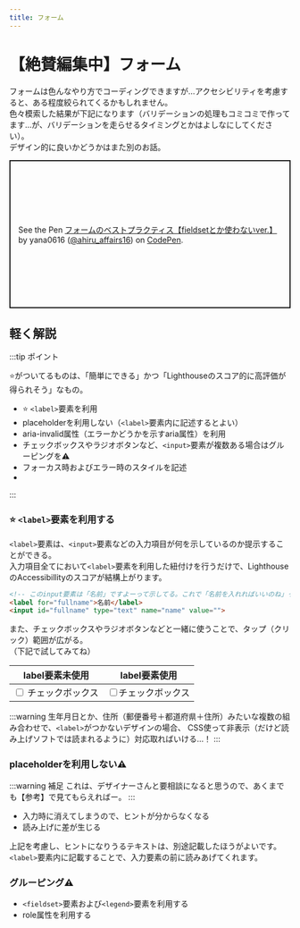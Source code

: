 ```yaml
---
title: フォーム
---
```


# 【絶賛編集中】フォーム

フォームは色んなやり方でコーディングできますが…アクセシビリティを考慮すると、ある程度絞られてくるかもしれません。  
色々模索した結果が下記になります（バリデーションの処理もコミコミで作ってます…が、バリデーションを走らせるタイミングとかはよしなにしてください）。  
デザイン的に良いかどうかはまた別のお話。  


<p class="codepen" data-height="265" data-theme-id="dark" data-default-tab="css,result" data-user="ahiru_affairs16" data-slug-hash="qBbPJwG" style="height: 265px; box-sizing: border-box; display: flex; align-items: center; justify-content: center; border: 2px solid; margin: 1em 0; padding: 1em;" data-pen-title="フォームのベストプラクティス【fieldsetとか使わないver.】">
  <span>See the Pen <a href="https://codepen.io/ahiru_affairs16/pen/qBbPJwG">
  フォームのベストプラクティス【fieldsetとか使わないver.】</a> by yana0616 (<a href="https://codepen.io/ahiru_affairs16">@ahiru_affairs16</a>)
  on <a href="https://codepen.io">CodePen</a>.</span>
</p>
<script async src="https://static.codepen.io/assets/embed/ei.js"></script>

## 軽く解説

:::tip ポイント

:star:がついてるものは、「簡単にできる」かつ「Lighthouseのスコア的に高評価が得られそう」なもの。

* :star: `<label>`要素を利用
* placeholderを利用しない（`<label>`要素内に記述するとよい）
* aria-invalid属性（エラーかどうかを示すaria属性）を利用
* チェックボックスやラジオボタンなど、`<input>`要素が複数ある場合はグルーピングを:warning:
* フォーカス時およびエラー時のスタイルを記述
* 

:::

### :star: `<label>`要素を利用する
`<label>`要素は、`<input>`要素などの入力項目が何を示しているのか提示することができる。  
入力項目全てにおいて`<label>`要素を利用した紐付けを行うだけで、LighthouseのAccessibillityのスコアが結構上がります。  

```html
<!-- このinput要素は「名前」ですよーって示してる。これで「名前を入れればいいのね」って分かる -->
<label for="fullname">名前</label>
<input id="fullname" type="text" name="name" value="">
```

また、チェックボックスやラジオボタンなどと一緒に使うことで、タップ（クリック）範囲が広がる。  
（下記で試してみてね）

|label要素未使用|label要素使用|
|----|----|
|<input type="checkbox" name="test"> チェックボックス | <input type="checkbox" name="test" id="test"><label for="test">チェックボックス</label>|

:::warning
生年月日とか、住所（郵便番号＋都道府県＋住所）みたいな複数の組み合わせで、`<label>`がつかないデザインの場合、
CSS使って非表示（だけど読み上げソフトでは読まれるように）対応取ればいける…！
:::


### placeholderを利用しない:warning:

:::warning 補足
これは、デザイナーさんと要相談になると思うので、あくまでも【参考】で見てもらえればー。
:::

* 入力時に消えてしまうので、ヒントが分からなくなる
* 読み上げに差が生じる

上記を考慮し、ヒントになりうるテキストは、別途記載したほうがよいです。  
`<label>`要素内に記載することで、入力要素の前に読みあげてくれます。

### グルーピング:warning:

* `<fieldset>`要素および`<legend>`要素を利用する
* role属性を利用する

